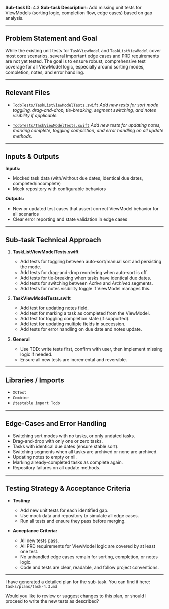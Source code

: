 **Sub-task ID**: 4.3
**Sub-task Description**: Add missing unit tests for ViewModels (sorting logic, completion flow, edge cases) based on gap analysis.

---

## Problem Statement and Goal

While the existing unit tests for `TaskViewModel` and `TaskListViewModel` cover most core scenarios, several important edge cases and PRD requirements are not yet tested. The goal is to ensure robust, comprehensive test coverage for all ViewModel logic, especially around sorting modes, completion, notes, and error handling.

---

## Relevant Files

- [`TodoTests/TaskListViewModelTests.swift`](TodoTests/TaskListViewModelTests.swift )
  *Add new tests for sort mode toggling, drag-and-drop, tie-breaking, segment switching, and notes visibility if applicable.*

- [`TodoTests/TaskViewModelTests.swift`](TodoTests/TaskViewModelTests.swift )
  *Add new tests for updating notes, marking complete, toggling completion, and error handling on all update methods.*

---

## Inputs & Outputs

**Inputs:**
- Mocked task data (with/without due dates, identical due dates, completed/incomplete)
- Mock repository with configurable behaviors

**Outputs:**
- New or updated test cases that assert correct ViewModel behavior for all scenarios
- Clear error reporting and state validation in edge cases

---

## Sub-task Technical Approach

1. **TaskListViewModelTests.swift**
   - Add tests for toggling between auto-sort/manual sort and persisting the mode.
   - Add tests for drag-and-drop reordering when auto-sort is off.
   - Add tests for tie-breaking when tasks have identical due dates.
   - Add tests for switching between *Active* and *Archived* segments.
   - Add tests for notes visibility toggle if ViewModel manages this.

2. **TaskViewModelTests.swift**
   - Add test for updating notes field.
   - Add test for marking a task as completed from the ViewModel.
   - Add test for toggling completion state (if supported).
   - Add test for updating multiple fields in succession.
   - Add tests for error handling on due date and notes update.

3. **General**
   - Use TDD: write tests first, confirm with user, then implement missing logic if needed.
   - Ensure all new tests are incremental and reversible.

---

## Libraries / Imports

- `XCTest`
- `Combine`
- `@testable import Todo`

---

## Edge-Cases and Error Handling

- Switching sort modes with no tasks, or only undated tasks.
- Drag-and-drop with only one or zero tasks.
- Tasks with identical due dates (ensure stable sort).
- Switching segments when all tasks are archived or none are archived.
- Updating notes to empty or nil.
- Marking already-completed tasks as complete again.
- Repository failures on all update methods.

---

## Testing Strategy & Acceptance Criteria

- **Testing:**
  - Add new unit tests for each identified gap.
  - Use mock data and repository to simulate all edge cases.
  - Run all tests and ensure they pass before merging.

- **Acceptance Criteria:**
  - All new tests pass.
  - All PRD requirements for ViewModel logic are covered by at least one test.
  - No unhandled edge cases remain for sorting, completion, or notes logic.
  - Code and tests are clear, readable, and follow project conventions.

---

I have generated a detailed plan for the sub-task. You can find it here:
`tasks/plans/task-4.3.md`

Would you like to review or suggest changes to this plan, or should I proceed to write the new tests as described?
